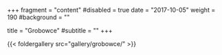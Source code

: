 +++
fragment = "content"
#disabled = true
date = "2017-10-05"
weight = 190
#background = ""

title = "Grobowce"
#subtitle = ""
+++

{{< foldergallery src="gallery/grobowce/" >}}
